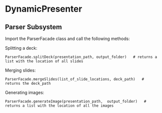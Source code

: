 DynamicPresenter
================

Parser Subsystem
----------------
Import the ParserFacade class and call the following methods:

Splitting a deck:
```
ParserFacade.splitDeck(presentation_path, output_folder)   # returns a list with the location of all slides
```

Merging slides:
```
ParserFacade.mergeSlides(list_of_slide_locations, deck_path)   # returns the deck_path
```

Generating images:
```
ParserFacade.generateImage(presentation_path,  output_folder)   # returns a list with the location of all the images
```